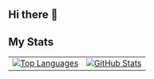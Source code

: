 ## Hi there 👋

<!--
**bbyg-0/bbyg-0** is a ✨ _special_ ✨ repository because its `README.md` (this file) appears on your GitHub profile.

Here are some ideas to get you started:

- 🔭 I’m currently working on ...
- 🌱 I’m currently learning ...
- 👯 I’m looking to collaborate on ...
- 🤔 I’m looking for help with ...
- 💬 Ask me about ...
- 📫 How to reach me: ...
- 😄 Pronouns: ...
- ⚡ Fun fact: ...
-->

## My Stats

<table>
  <tr>
    <td>
      <a href="https://github.com/bbyg-0" background-color="black">
        <img src="https://github-readme-stats.vercel.app/api/top-langs?username=bbyg-0&show_icons=true&locale=en&layout=compact" alt="Top Languages" />
      </a>
    </td>
    <td>
      <a href="https://github.com/bbyg-0">
        <img src="https://github-readme-stats.vercel.app/api?username=bbyg-0&show_icons=true&count_private=true&hide_border=true" alt="GitHub Stats" />
      </a>
    </td>
  </tr>
</table>
